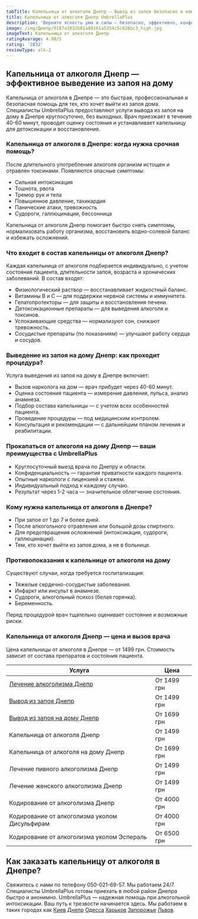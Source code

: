 ```yaml
---
tabTitle: Капельница от алкоголя Днепр — Вывод из запоя безопасно и комфортно
title: Капельница от алкоголя Днепр UmbrellaPlus
description: 'Верните ясность ума и силы — безопасно, эффективно, конфиденциально!'
image: /img/Днепр/9187a1032b81a88161a5354c5c628bc3_high.jpg
imageText: Капельница от алкоголя Днепр
ratingAvarage: 4.98/5
rating: '2832'
reviewType: alk-2
---
```


## Капельница от алкоголя Днепр — эффективное выведение из запоя на дому

Капельница от алкоголя в Днепре — это быстрая, профессиональная и безопасная помощь для тех, кто хочет выйти из запоя дома. Специалисты UmbrellaPlus предоставляют услуги вывода из запоя на дому в Днепре круглосуточно, без выходных. Врач приезжает в течение 40-60 минут, проводит оценку состояния и устанавливает капельницу для детоксикации и восстановления.

### Капельница от алкоголя в Днепре: когда нужна срочная помощь?

После длительного употребления алкоголя организм истощен и отравлен токсинами. Появляются опасные симптомы:

* Сильная интоксикация
* Тошнота, рвота
* Тремор рук и тела
* Повышенное давление, тахикардия
* Панические атаки, тревожность
* Судороги, галлюцинации, бессонница

Капельница от алкоголя Днепр помогает быстро снять симптомы, нормализовать работу организма, восстановить водно-солевой баланс и избежать осложнений.

### Что входит в состав капельницы от алкоголя Днепр?

Каждая капельница от алкоголя подбирается индивидуально, с учетом состояния пациента, длительности запоя, возраста и хронических заболеваний. В состав входят:

* Физиологический раствор — восстанавливает жидкостный баланс.
* Витамины B и C — для поддержки нервной системы и иммунитета.
* Гепатопротекторы — для защиты и восстановления печени.
* Детоксикационные препараты — для выведения алкоголя и токсинов.
* Успокаивающие средства — нормализуют сон, снижают тревожность.
* Сосудистые препараты (по показаниям) — улучшают работу сердца и сосудов.

### Выведение из запоя на дому Днепр: как проходит процедура?

Услуга выведения из запоя на дому в Днепре включает:

* Вызов нарколога на дом — врач прибудет через 40-60 минут.
* Оценка состояния пациента — измерение давления, пульса, анализ анамнеза.
* Подбор состава капельницы — с учетом всех особенностей пациента.
* Проведение процедуры — под медицинским контролем.
* Консультация и рекомендации — с дальнейшим планом лечения и реабилитации.

### Прокапаться от алкоголя на дому Днепр — ваши преимущества с UmbrellaPlus

* Круглосуточный выезд врача по Днепру и области.
* Конфиденциальность — гарантия приватности каждого пациента.
* Опытные наркологи с лицензией и стажем.
* Индивидуальный подход к каждому случаю.
* Результат через 1-2 часа — значительное облегчение состояния.

### Кому нужна капельница от алкоголя в Днепре?

* При запое от 1 до 7 и более дней.
* После алкогольного отравления или большой дозы спиртного.
* Для предотвращения осложнений (интоксикация, судороги, галлюцинации).
* Тем, кто хочет выйти из запоя дома, а не в больнице.

### Противопоказания к капельнице от алкоголя на дому

Существуют случаи, когда требуется госпитализация:

* Тяжелые сердечно-сосудистые заболевания.
* Инфаркт или инсульт в анамнезе.
* Судороги, алкогольный психоз (белая горячка).
* Беременность.

Перед процедурой врач тщательно оценивает состояние и возможные риски.

### Капельница от алкоголя Днепр — цена и вызов врача

Цена капельницы от алкоголя в Днепре — от 1499 грн. Стоимость зависит от состава препаратов и состояния пациента.

| Услуга                                                                                            | Цена        |
| ------------------------------------------------------------------------------------------------- | ----------- |
| [Лечение алкоголизма Днепр](https://umbrella-plus.com.ua/dnepr/lechenie-alkogolizma-dnepr/)       | От 1499 грн |
| [Вывод из запоя Днепр](https://umbrella-plus.com.ua/dnepr/vivod-iz-zapoia-dnepr/)                 | От 1499 грн |
| [Вывод из запоя на дому Днепр](https://umbrella-plus.com.ua/dnepr/vivod-iz-zapoia-na-domy-dnepr/) | От 1699 грн |
| Капельница от алкоголя Днепр                                                                      | От 1499 грн |
| Капельница от алкоголя на дому Днепр                                                              | От 1699 грн |
| Лечение пивного алкоголизма Днепр                                                                 | От 1499 грн |
| Лечение женского алкоголизма Днепр                                                                | От 1499 грн |
| Кодирование от алкоголизма Днепр                                                                  | От 4000 грн |
| Кодирование от алкоголизма уколом Дисульфирам                                                     | От 4000 грн |
| Кодирование от алкоголизма уколом Эспераль                                                        | От 6500 грн |

## Как заказать капельницу от алкоголя в Днепре?

Свяжитесь с нами по телефону 050-021-69-57. Мы работаем 24/7.
Специалисты UmbrellaPlus готовы приехать в любой район Днепра быстро и анонимно.
UmbrellaPlus — надежная помощь при алкогольной интоксикации. Ваш путь к трезвости начинается здесь.
Мы работаем в таких городах как [Киев](https://umbrella-plus.com.ua/kiev/) [Днепр](https://umbrella-plus.com.ua/dnepr/) [Одесса](https://umbrella-plus.com.ua/lechenie-alc/) [Харьков](https://umbrella-plus.com.ua/kharkiv/) [Запорожье](https://umbrella-plus.com.ua/zaporozie/) [Львов](https://umbrella-plus.com.ua/lviv/).
